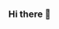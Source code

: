 ### Hi there 👋

<!--
**hypercalm/hypercalm** is a ✨ _special_ ✨ repository because its `README.md` (this file) appears on your GitHub profile.

Here are some ideas to get you started:

- 🔭 I’m currently working on making machines smarter.
- 🌱 I’m currently learning DeepLearning frameworks.
- 👯 I’m looking to collaborate on Machine Learning projects.
- 🤔 I’m looking for help with creating sentience. :D
- 💬 Ask me about Machine Learning in general and Neural Networks in particular!
- 📫 How to reach me: If we go back to the beginning of time, you and I would be in a point. :P
- ⚡ Fun fact: What if sentience is just an illusion that makes us feel special?
-->
